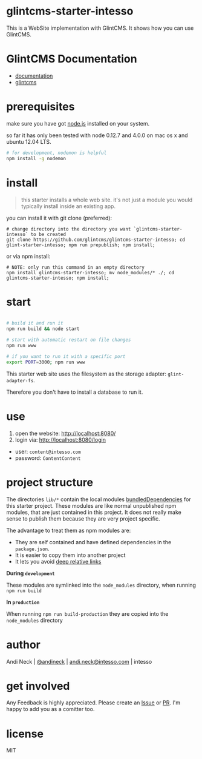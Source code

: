# glintcms-starter-intesso

This is a WebSite implementation with GlintCMS.
It shows how you can use GlintCMS.


# GlintCMS Documentation

- [documentation](https://github.com/glintcms/glintcms)
- [glintcms](http://glintcms.com/)


# prerequisites

make sure you have got [node.js](https://nodejs.org) installed on your system.

so far it has only been tested with node 0.12.7 and 4.0.0 on mac os x and ubuntu 12.04 LTS.

```bash
# for development, nodemon is helpful
npm install -g nodemon
```

# install

> this starter installs a whole web site.
> it's not just a module you would typically install inside an existing app.

you can install it with git clone (preferred):

    # change directory into the directory you want `glintcms-starter-intesso` to be created
    git clone https://github.com/glintcms/glintcms-starter-intesso; cd glint-starter-intesso; npm run prepublish; npm install;


or via npm install:

    # NOTE: only run this command in an empty directory
    npm install glintcms-starter-intesso; mv node_modules/* ./; cd glintcms-starter-intesso; npm install;


# start

```bash

# build it and run it
npm run build && node start

# start with automatic restart on file changes
npm run www

# if you want to run it with a specific port
export PORT=3000; npm run www

```

This starter web site uses the filesystem as the storage adapter: `glint-adapter-fs`.

Therefore you don't have to install a database to run it.


# use

1. open the website: [http://localhost:8080/](http://localhost:8080/)
2. login via: [http://localhost:8080/login](http://localhost:8080/login)
- user: `content@intesso.com`
- password: `ContentContent`


# project structure

The directories `lib/*` contain the local modules [bundledDependencies](https://docs.npmjs.com/files/package.json#bundleddependencies) for this starter project.
These modules are like normal unpublished npm modules, that are just contained in this project. It does not really make sense to publish them because they are very project specific.

The advantage to treat them as npm modules are:
- They are self contained and have defined dependencies in the `package.json`.
- It is easier to copy them into another project
- It lets you avoid [deep relative links](https://github.com/substack/browserify-handbook#avoiding-)


**During `development`**

These modules are symlinked into the `node_modules` directory, when running `npm run build`


**In `production`**

When running `npm run build-production` they are copied into the `node_modules` directory



# author

Andi Neck | [@andineck](https://twitter.com/andineck) | andi.neck@intesso.com | intesso


# get involved

Any Feedback is highly appreciated.
Please create an [Issue](https://github.com/glintcms/glintcms-starter-intesso/issues/new) or [PR](https://github.com/glintcms/glintcms-starter-intesso/pulls).
I'm happy to add you as a comitter too.


# license

MIT

